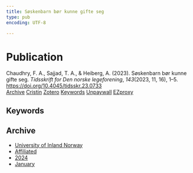 ```yaml
---
title: Søskenbarn bør kunne gifte seg
type: pub
encoding: UTF-8

---
```

<h1>Publication</h1>
<article id="csl-bib-container-2C6V923G" class="csl-bib-container">
  <div class="csl-bib-body"> <div class="csl-entry">Chaudhry, F. A., Sajjad, T. A., &#38; Heiberg, A. (2023). Søskenbarn bør kunne gifte seg. <i>Tidsskrift for Den norske legeforening</i>, <i>143</i>(2023, 11, 16), 1–5. <a href="https://doi.org/10.4045/tidsskr.23.0733">https://doi.org/10.4045/tidsskr.23.0733</a></div> </div>
  <div class="csl-bib-buttons">
    <a href="#taxonomy-article-2C6V923G" alt="archive" class="csl-bib-button">Archive</a>
    <a href="https://app.cristin.no/results/show.jsf?id=2231588" alt="Cristin" class="csl-bib-button">Cristin</a>
    <a href="http://zotero.org/groups/5881554/items/2C6V923G" alt="Zotero" class="csl-bib-button">Zotero</a>
    <a href="#keywords-article-2C6V923G" alt="keywords" class="csl-bib-button">Keywords</a>
    <a href="https://tidsskriftet.no/node/63484/pdf" alt="Unpaywall" class="csl-bib-button">Unpaywall</a>
    <a href="https://tidsskriftet.no/node/63484/pdf" alt="EZproxy" class="csl-bib-button">EZproxy</a>
  </div>
  <div id="csl-bib-meta-container-2C6V923G"></div>
</article>
<div id="csl-bib-meta-2C6V923G" class="csl-bib-meta">
  <article id="keywords-article-2C6V923G" class="keywords-article">
    <h1>Keywords</h1>
    
  </article>
  <article id="taxonomy-article-2C6V923G" class="taxonomy-article">
    <h1>Archive</h1>
    <ul>
      <li>
        <a href="/en/archive/?key=3DCRN523">University of Inland Norway</a>
      </li>
      <li>
        <a href="/en/archive/?key=II9RDAME">Affiliated</a>
      </li>
      <li>
        <a href="/en/archive/?key=SH3N39AL">2024</a>
      </li>
      <li>
        <a href="/en/archive/?key=G3VYDQYD">January</a>
      </li>
    </ul>
  </article>
</div>
